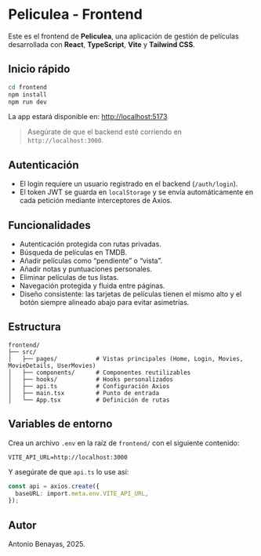 # Peliculea - Frontend

Este es el frontend de **Peliculea**, una aplicación de gestión de películas desarrollada con **React**, **TypeScript**, **Vite** y **Tailwind CSS**.

## Inicio rápido

```bash
cd frontend
npm install
npm run dev
```

La app estará disponible en: [http://localhost:5173](http://localhost:5173)

> Asegúrate de que el backend esté corriendo en `http://localhost:3000`.

## Autenticación

- El login requiere un usuario registrado en el backend (`/auth/login`).
- El token JWT se guarda en `localStorage` y se envía automáticamente en cada petición mediante interceptores de Axios.

## Funcionalidades

- Autenticación protegida con rutas privadas.
- Búsqueda de películas en TMDB.
- Añadir películas como “pendiente” o “vista”.
- Añadir notas y puntuaciones personales.
- Eliminar películas de tus listas.
- Navegación protegida y fluida entre páginas.
- Diseño consistente: las tarjetas de películas tienen el mismo alto y el botón siempre alineado abajo para evitar asimetrías.

## Estructura

```
frontend/
├── src/
│   ├── pages/           # Vistas principales (Home, Login, Movies, MovieDetails, UserMovies)
│   ├── components/      # Componentes reutilizables
│   ├── hooks/           # Hooks personalizados
│   ├── api.ts           # Configuración Axios
│   ├── main.tsx         # Punto de entrada
│   └── App.tsx          # Definición de rutas
```

## Variables de entorno

Crea un archivo `.env` en la raíz de `frontend/` con el siguiente contenido:

```env
VITE_API_URL=http://localhost:3000
```

Y asegúrate de que `api.ts` lo use así:

```ts
const api = axios.create({
  baseURL: import.meta.env.VITE_API_URL,
});
```

## Autor

Antonio Benayas, 2025.
